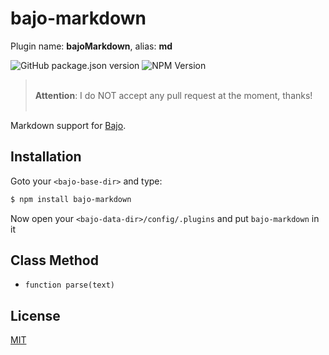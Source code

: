 # bajo-markdown

Plugin name: **bajoMarkdown**, alias: **md**

![GitHub package.json version](https://img.shields.io/github/package-json/v/ardhi/bajo-markdown) ![NPM Version](https://img.shields.io/npm/v/bajo-markdown)

> <br />**Attention**: I do NOT accept any pull request at the moment, thanks!<br /><br />

Markdown support for [Bajo](https://github.com/ardhi/bajo).

## Installation

Goto your ```<bajo-base-dir>``` and type:

```bash
$ npm install bajo-markdown
```

Now open your ```<bajo-data-dir>/config/.plugins``` and put ```bajo-markdown``` in it

## Class Method

- ```function parse(text)```

## License

[MIT](LICENSE)
